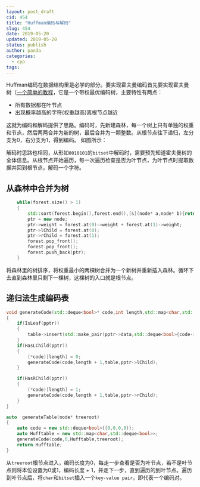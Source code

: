 ```yaml
---
layout: post_draft
cid: 454
title: "Huffman编码与解码"
slug: 454
date: 2019-05-20
updated: 2019-05-20
status: publish
author: panda
categories: 
  - cpp
tags: 
---
```




Huffman编码在数据结构里是必学的部分。要实现霍夫曼编码首先要实现霍夫曼树（[一个简单的教程](https://www.siggraph.org/education/materials/HyperGraph/video/mpeg/mpegfaq/huffman_tutorial.html)，它是一个带权最优编码树，主要特性有两点：
- 所有数据都在叶节点
- 出现概率越高的字符(权重越高)离根节点越近


这就为编码和解码提供了思路。编码时，先新建森林，每一个树上只有单独的权重和节点，然后两两合并为新的树，最后合并为一颗整数。从根节点往下递归，左分支为0，右分支为1，得到编码。
如图所示：

解码时思路也相同，从形如`0010101`的`bitset`中解码时，需要预先知道霍夫曼树的全体信息。从根节点开始遍历，每一次遍历检查是否为叶节点，为叶节点时提取数据并回到根节点，解码一个字符。

## 从森林中合并为树
```cpp
    while(forest.size() > 1)
    {
        std::sort(forest.begin(),forest.end(),[&](node* a,node* b){return a->weight < b->weight;});
        ptr = new node;
        ptr->weight = forest.at(0)->weight + forest.at(1)->weight;
        ptr->lChild = forest.at(0);
        ptr->rChild = forest.at(1);
        forest.pop_front();
        forest.pop_front();
        forest.push_back(ptr);
    }
```
将森林里的树排序，将权重最小的两棵树合并为一个新树并重新插入森林。循环下去直到森林里只剩下一棵树，这棵树的入口就是根节点。


## 递归法生成编码表
```cpp
void generateCode(std::deque<bool>* code,int length,std::map<char,std::deque<bool>>* table,node* pptr)
{
    if(IsLeaf(pptr))
    {
        table->insert(std::make_pair(pptr->data,std::deque<bool>{code->begin(),code->begin() + length}));
    }
    if(HasLChild(pptr))
    {
        (*code)[length] = 0;
        generateCode(code,length + 1,table,pptr->lChild);
    }

    if(HasRChild(pptr))
    {
        (*code)[length] = 1;
        generateCode(code,length + 1,table,pptr->rChild);
    }
}

auto  generateTable(node* treeroot)
{
    auto code = new std::deque<bool>{{0,0,0,0}};
    auto Hufftable = new std::map<char,std::deque<bool>>;
    generateCode(code,0,Hufftable,treeroot);
    return Hufftable;
}
```
从`treeroot`根节点进入，编码长度为0，每走一步查看是否为叶节点，若不是叶节点则将本位设置为0或1，编码长度 + 1，并走下一步，直到遍历的到叶节点。遍历到叶节点后，将`char`和`bitset`插入一个`key-value pair`，即代表一个编码对。
